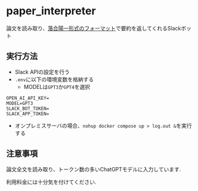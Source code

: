 # paper_interpreter

論文を読み取り、[落合陽一形式のフォーマット](https://www.slideshare.net/Ochyai/1-ftma15#65)で要約を返してくれるSlackボット

## 実行方法
- Slack APIの設定を行う
- `.env`に以下の環境変数を格納する
  - MODELは`GPT3`か`GPT4`を選択
```.env
OPEN_AI_API_KEY=
MODEL=GPT3
SLACK_BOT_TOKEN=
SLACK_APP_TOKEN=
```
- オンプレミスサーバの場合、`nohup docker compose up > log.out &`を実行する

## 注意事項
論文全文を読み取り、トークン数の多いChatGPTモデルに入力しています.

利用料金には十分気を付けてください.
